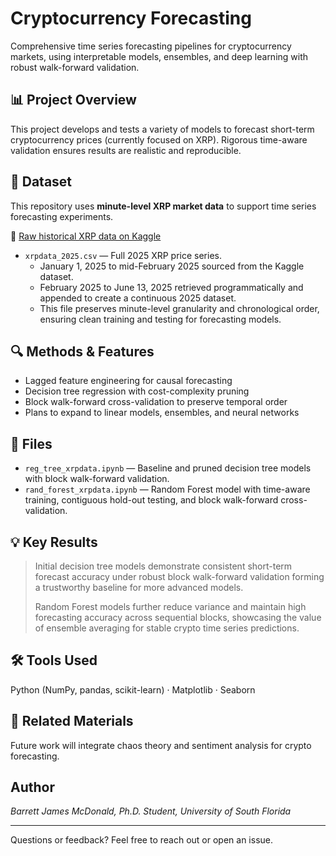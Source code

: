 # Cryptocurrency Forecasting

Comprehensive time series forecasting pipelines for cryptocurrency markets, using interpretable models, ensembles, and deep learning with robust walk-forward validation.

## 📊 Project Overview

This project develops and tests a variety of models to forecast short-term cryptocurrency prices (currently focused on XRP). Rigorous time-aware validation ensures results are realistic and reproducible.

## 📂 Dataset

This repository uses **minute-level XRP market data** to support time series forecasting experiments.

🔗 [Raw historical XRP data on Kaggle](https://www.kaggle.com/datasets/imranbukhari/comprehensive-xrpusd-1m-data)

- `xrpdata_2025.csv` — Full 2025 XRP price series.  
   - January 1, 2025 to mid-February 2025 sourced from the Kaggle dataset.
   - February 2025 to June 13, 2025 retrieved programmatically and appended to create a continuous 2025 dataset.
   - This file preserves minute-level granularity and chronological order, ensuring clean training and testing for forecasting models.

## 🔍 Methods & Features

* Lagged feature engineering for causal forecasting
* Decision tree regression with cost-complexity pruning
* Block walk-forward cross-validation to preserve temporal order
* Plans to expand to linear models, ensembles, and neural networks
## 📁 Files

- `reg_tree_xrpdata.ipynb` — Baseline and pruned decision tree models with block walk-forward validation.
- `rand_forest_xrpdata.ipynb` — Random Forest model with time-aware training, contiguous hold-out testing, and block walk-forward cross-validation.

## 💡 Key Results

> Initial decision tree models demonstrate consistent short-term forecast accuracy under robust block walk-forward validation forming a trustworthy baseline for more advanced models.
> 
> Random Forest models further reduce variance and maintain high forecasting accuracy across sequential blocks, showcasing the value of ensemble averaging for stable crypto time series predictions.

## 🛠 Tools Used

Python (NumPy, pandas, scikit-learn) · Matplotlib · Seaborn

## 📄 Related Materials

Future work will integrate chaos theory and sentiment analysis for crypto forecasting.

## Author

*Barrett James McDonald, Ph.D. Student, University of South Florida*

---

Questions or feedback? Feel free to reach out or open an issue.
